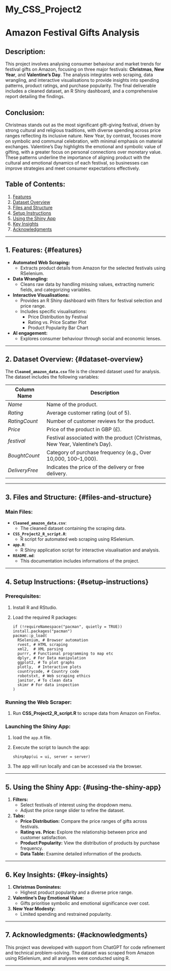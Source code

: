 # My_CSS_Project2

# Amazon Festival Gifts Analysis

## Description:

This project involves analysing consumer behaviour and market trends for festival gifts on Amazon, focusing on three major festivals: **Christmas**, **New Year**, and **Valentine’s Day**. The analysis integrates web scraping, data wrangling, and interactive visualisations to provide insights into spending patterns, product ratings, and purchase popularity. The final deliverable includes a cleaned dataset, an R Shiny dashboard, and a comprehensive report detailing the findings.

## Conclusion:
Christmas stands out as the most significant gift-giving festival, driven by strong cultural and religious traditions, with diverse spending across price ranges reflecting its inclusive nature. New Year, by contrast, focuses more on symbolic and communal celebration, with minimal emphasis on material exchanges. Valentine’s Day highlights the emotional and symbolic value of gifting, with a greater focus on personal connections over monetary value. These patterns underline the importance of aligning product with the cultural and emotional dynamics of each festival, so businesses can improve strategies and meet consumer expectations effectively.

## Table of Contents:

1.  [Features](#features)
2.  [Dataset Overview](#dataset-overview)
3.  [Files and Structure](#files-and-structure)
4.  [Setup Instructions](#setup-instructions)
5.  [Using the Shiny App](#using-the-shiny-app)
6.  [Key Insights](#key-insights)
7.  [Acknowledgments](#acknowledgments)

------------------------------------------------------------------------

## 1. Features: {#features}

-   **Automated Web Scraping:**
    -   Extracts product details from Amazon for the selected festivals using RSelenium.
-   **Data Wrangling:**
    -   Cleans raw data by handling missing values, extracting numeric fields, and categorizing variables.
-   **Interactive Visualisations:**
    -   Provides an R Shiny dashboard with filters for festival selection and price range.
    -   Includes specific visualisations:
        -   Price Distribution by Festival
        -   Rating vs. Price Scatter Plot
        -   Product Popularity Bar Chart
-   **AI engagement:**
    -   Explores consumer behaviour through social and economic lenses.

------------------------------------------------------------------------

## 2. Dataset Overview: {#dataset-overview}

The **`Cleaned_amazon_data.csv`** file is the cleaned dataset used for analysis. The dataset includes the following variables:

| **Column Name** | **Description**                                                              |
|-----------------|-------------------------------------------------------|
| *Name*          | Name of the product.                                                         |
| *Rating*        | Average customer rating (out of 5).                                          |
| *RatingCount*   | Number of customer reviews for the product.                                  |
| *Price*         | Price of the product in GBP (£).                                             |
| *festival*      | Festival associated with the product (Christmas, New Year, Valentine’s Day). |
| *BoughtCount*   | Category of purchase frequency (e.g., Over 10,000, 100–1,000).               |
| *DeliveryFree*  | Indicates the price of the delivery or free delivery.                        |

------------------------------------------------------------------------

## 3. Files and Structure: {#files-and-structure}

### Main Files:

-   **`Cleaned_amazon_data.csv`**:
    -   The cleaned dataset containing the scraping data.
-   **`CSS_Project2_R_script.R`**:
    -   R script for automated web scraping using RSelenium.
-   **`app.R`**:
    -   R Shiny application script for interactive visualisation and analysis.
-   **`README.md`**:
    -   This documentation includes informations of the project.

------------------------------------------------------------------------

## 4. Setup Instructions: {#setup-instructions}

### Prerequisites:

1.  Install R and RStudio.

2.  Load the required R packages:

    ```{r}
    if (!requireNamespace("pacman", quietly = TRUE)) install.packages("pacman")
    pacman::p_load(
      RSelenium, # Browser automation
      rvest, # HTML scraping
      xml2,  # XML parsing
      purrr, # Functional programming to map etc
      dplyr, # For Data manipulation
      ggplot2, # To plot graphs
      plotly,  # Interactive plots
      countrycode, # Country code 
      robotstxt, # Web scraping ethics
      janitor, # To clean data
      skimr # For data inspection
    )
    ```

### Running the Web Scraper:

1.  Run **CSS_Project2_R_script.R** to scrape data from Amazon on Firefox.

### Launching the Shiny App:

1.  load the `app.R` file.

2.  Execute the script to launch the app:

    ```{r}
    shinyApp(ui = ui, server = server)
    ```

3.  The app will run locally and can be accessed via the browser.

------------------------------------------------------------------------

## 5. Using the Shiny App: {#using-the-shiny-app}

1.  **Filters:**
    -   Select festivals of interest using the dropdown menu.
    -   Adjust the price range slider to refine the dataset.
2.  **Tabs:**
    -   **Price Distribution:** Compare the price ranges of gifts across festivals.
    -   **Rating vs. Price:** Explore the relationship between price and customer satisfaction.
    -   **Product Popularity:** View the distribution of products by purchase frequency.
    -   **Data Table:** Examine detailed information of the products.

------------------------------------------------------------------------

## 6. Key Insights: {#key-insights}

1.  **Christmas Dominates:**
    -   Highest product popularity and a diverse price range.
2.  **Valentine’s Day Emotional Value:**
    -   Gifts prioritise symbolic and emotional significance over cost.
3.  **New Year Modesty:**
    -   Limited spending and restrained popularity.

------------------------------------------------------------------------

## 7. Acknowledgments: {#acknowledgments}

This project was developed with support from ChatGPT for code refinement and technical problem-solving. The dataset was scraped from Amazon using RSelenium, and all analyses were conducted using R.

------------------------------------------------------------------------
